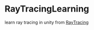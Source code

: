 # RayTracingLearning
learn ray tracing in unity from [RayTracing](https://github.com/RayTracing/raytracing.github.io)
